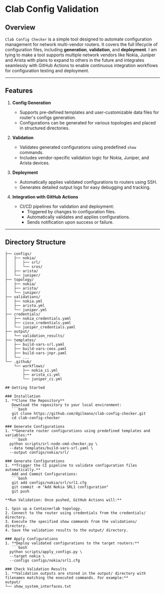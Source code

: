 # Clab Config Validation

## Overview
`Clab Config Checker` is a simple tool designed to automate configuration management for network multi-vendor routers. It covers the full lifecycle of configuration files, including **generation**, **validation**, and **deployment**. I am tying to make a tool supports multiple network vendors like Nokia, Juniper and Arista with plans to expand to others in the future and integrates seamlessly with GitHub Actions to enable continuous integration workflows for configuration testing and deployment.

---

## Features
1. **Config Generation**
   - Supports pre-defined templates and user-customizable data files for router's configs generation.
   - Configurations can be generated for various topologies and placed in structured directories.

2. **Validation**
   - Validates generated configurations using predefined `show` commands.
   - Includes vendor-specific validation logic for Nokia, Juniper, and Arista devices.

3. **Deployment**
   - Automatically applies validated configurations to routers using SSH.
   - Generates detailed output logs for easy debugging and tracking.

4. **Integration with GitHub Actions**
   - CI/CD pipelines for validation and deployment:
     - Triggered by changes to configuration files.
     - Automatically validates and applies configurations.
     - Sends notification upon success or failure.

---

## Directory Structure
```plaintext
├── configs/
│   ├── nokia/
│   │   ├── srl/
│   │   └── sros/
│   ├── arista/
│   └── juniper/
├── topology/
│   ├── nokia/
│   ├── arista/
│   └── juniper/
├── validations/
│   ├── nokia.yml
│   ├── arista.yml
│   └── juniper.yml
├── credentials/
│   ├── nokia_credentials.yaml
│   ├── cisco_credentials.yaml
│   └── juniper_credentials.yaml
├── output/
│   └── validation_results/
├── templates/
│   ├── build-vars-srl.yaml
│   ├── build-vars-ceos.yaml
│   ├── build-vars-jnpr.yaml
│   └── ...
└── .github/
    └── workflows/
        ├── nokia_ci.yml
        ├── arista_ci.yml
        └── juniper_ci.yml

## Getting Started

### Installation
1. **Clone the Repository**  
   Download the repository to your local environment:
   ```bash
   git clone https://github.com/dgilmano/clab-config-checker.git
   cd clab-config-checker

### Generate Configurations
1. **Generate router configurations using predefined templates and variables:**
   ```bash
  python scripts/srl-node-cmd-checker.py \
  --data templates/build-vars-srl.yaml \
  --output configs/nokia/srl/

### Generate Configurations
1. **Trigger the CI pipeline to validate configuration files automatically.**
   Add and Commit Configurations:
   ```bash
   git add configs/nokia/srl/srl1.cfg
   git commit -m "Add Nokia SRL1 configuration"
   git push

**Run Validation: Once pushed, GitHub Actions will:**

1. Spin up a Containerlab topology.
2. Connect to the router using credentials from the credentials/ directory.
3. Execute the specified show commands from the validations/ directory.
4. Save the validation results to the output/ directory.

### Apply Configurations
1. **Deploy validated configurations to the target routers:**
   ```bash
  python scripts/apply_configs.py \
  --target nokia \
  --configs configs/nokia/srl1.cfg

### Check Validation Results
1. **Validation outputs are stored in the output/ directory with filenames matching the executed commands. For example:**
output/
└── show_system_interfaces.txt